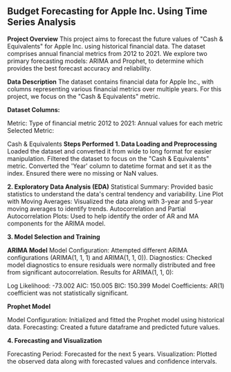 ## Budget Forecasting for Apple Inc. Using Time Series Analysis
**Project Overview**
This project aims to forecast the future values of "Cash & Equivalents" for Apple Inc. using historical financial data. The dataset comprises annual financial metrics from 2012 to 2021. We explore two primary forecasting models: ARIMA and Prophet, to determine which provides the best forecast accuracy and reliability.

**Data Description**
The dataset contains financial data for Apple Inc., with columns representing various financial metrics over multiple years. For this project, we focus on the "Cash & Equivalents" metric.

**Dataset Columns:**

Metric: Type of financial metric
2012 to 2021: Annual values for each metric
Selected Metric:

Cash & Equivalents
**Steps Performed**
**1. Data Loading and Preprocessing**
Loaded the dataset and converted it from wide to long format for easier manipulation.
Filtered the dataset to focus on the "Cash & Equivalents" metric.
Converted the 'Year' column to datetime format and set it as the index.
Ensured there were no missing or NaN values.

**2. Exploratory Data Analysis (EDA)**
Statistical Summary: Provided basic statistics to understand the data's central tendency and variability.
Line Plot with Moving Averages: Visualized the data along with 3-year and 5-year moving averages to identify trends.
Autocorrelation and Partial Autocorrelation Plots: Used to help identify the order of AR and MA components for the ARIMA model.

**3. Model Selection and Training**

**ARIMA Model**
Model Configuration: Attempted different ARIMA configurations (ARIMA(1, 1, 1) and ARIMA(1, 1, 0)).
Diagnostics: Checked model diagnostics to ensure residuals were normally distributed and free from significant autocorrelation.
Results for ARIMA(1, 1, 0):

Log Likelihood: -73.002
AIC: 150.005
BIC: 150.399
Model Coefficients: AR(1) coefficient was not statistically significant.

**Prophet Model**

Model Configuration: Initialized and fitted the Prophet model using historical data.
Forecasting: Created a future dataframe and predicted future values.

**4. Forecasting and Visualization**

Forecasting Period: Forecasted for the next 5 years.
Visualization: Plotted the observed data along with forecasted values and confidence intervals.
